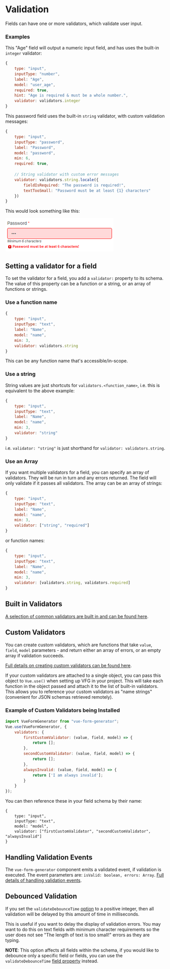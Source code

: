 # Validation

Fields can have one or more validators, which validate user input.

### Examples

This "Age" field will output a numeric input field, and has uses the built-in `integer` validator:

```js
{
    type: "input",
    inputType: "number",
    label: "Age",
    model: "user_age",
    required: true,
    hint: "Age is required & must be a whole number.",
    validator: validators.integer
}
```

This password field uses the built-in `string` validator, with custom validation messages:

```js
{
    type: "input",
    inputType: "password",
    label: "Password",
    model: "password",
    min: 6,
    required: true,

    // String validator with custom error messages
    validator: validators.string.locale({
    	fieldIsRequired: "The password is required!",
    	textTooSmall: "Password must be at least {1} characters"
    })
}
```

This would look something like this:

![Password field with a custom validation message](../assets/vfg-custom-validator-messages.png)

## Setting a validator for a field

To set the validator for a field, you add a `validator:` property to its schema. The value of this property can be a function or a string, or an array of functions or strings.

### Use a function name

```js
{
    type: "input",
    inputType: "text",
    label: "Name",
    model: "name",
    min: 3,
    validator: validators.string
}
```

This can be any function name that's accessible/in-scope.


### Use a string

String values are just shortcuts for `validators.<function_name>`, i.e. this is equivalent to the above example:

```js
{
    type: "input",
    inputType: "text",
    label: "Name",
    model: "name",
    min: 3,
    validator: "string"
}
```
i.e. `validator: "string"` is just shorthand for `validator: validators.string`.

### Use an Array

If you want multiple validators for a field, you can specify an array of validators. They will be run in turn and any errors returned. The field will only validate if it passes all validators. The array can be an array of strings:

```js
{
    type: "input",
    inputType: "text",
    label: "Name",
    model: "name",
    min: 3,
    validator: ["string", "required"]
}

```

or function names:

```js
{
    type: "input",
    inputType: "text",
    label: "Name",
    model: "name",
    min: 3,
    validator: [validators.string, validators.required]
}

```



## Built in Validators

[A selection of common validators are built in and can be found here](built-in-validators.md).

## Custom Validators

You can create custom validators, which are functions that take `value`, `field`, `model` parameters - and return either an array of errors, or an empty array if validation succeeds. 

[Full details on creating custom validators can be found here](custom-validators.md).

If your custom validators are attached to a single object, you can pass this object to `Vue.use()` when setting up VFG in your project.  This will take each function in the object passed and attach it to the list of built-in validators.  This allows you to reference your custom validators as "name strings" (convenient for JSON schemas retrieved remotely).

### Example of Custom Validators being Installed

```js
import VueFormGenerator from "vue-form-generator";
Vue.use(VueFormGenerator, {
    validators: {
        firstCustomValidator: (value, field, model) => {
            return [];
        },
        secondCustomValidator: (value, field, model) => {
            return [];
        },
        alwaysInvalid: (value, field, model) => {
            return ['I am always invalid'];
        }
    }
});
```

You can then reference these in your field schema by their name:

```
{
    type: "input",
    inputType: "text",
    model: "model",
    validator: ["firstCustomValidator", "secondCustomValidator", "alwaysInvalid"]
}
```

## Handling Validation Events

The `vue-form-generator` component emits a validated event, if validation is executed. The event parameters are: `isValid: boolean, errors: Array`. [Full details of handling validation events](validation-events.md).

## Debounced Validation

If you set the `validateDebounceTime` [option](/options.md) to a positive integer, then all validation will be delayed by this amount of time in milliseconds.

This is useful if you want to delay the display of validation errors.  You may want to do this on text fields with minimum character requirements so the user does not see "The length of text is too small!" errors as they are typing.

**NOTE**: This option affects all fields within the schema, if you would like to debounce only a specific field or fields, you can use the `validateDebounceTime` [field property](/fields/field_properties.md) instead.
